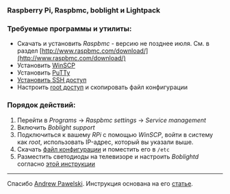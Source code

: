 ### Raspberry Pi, Raspbmc, boblight и Lightpack

### Требуемые программы и утилиты:

- Скачать и установить *Raspbmc* - версию не позднее июля. См. в раздел [http://www.raspbmc.com/download/](http://www.raspbmc.com/download/) 
- Установить [WinSCP](http://winscp.net/eng/download.php)
- Установить [PuTTy](http://www.chiark.greenend.org.uk/~sgtatham/putty/download.html)
- [Установить SSH доступ](http://htpcbuild.com/htpc-software/raspberry-pi-raspbmc/connecting-to-raspbmc-ssh/)
- Настроить [root доступ](http://www.raspbmc.com/wiki/user/root-access/)
и скопировать файл конфигурации

### Порядок действий:

1. Перейти в *Programs* &rarr; *Raspbmc settings* &rarr; *Service management*
2. Включить *Boblight support*
3. Подключиться к вашему *RPi* с помощью *WinSCP*, войти в систему как *root*, использовать IP-адрес, который вы указали выше.
4. Скачать [файл конфигурации](https://skydrive.live.com/?cid=0f775ea9b6f34329&id=F775EA9B6F34329%211770) и поместить его в `/etc`
4. Разместить светодиоды на телевизоре и настроить *Boblightd* согласно [этой инструкции](http://ajpawelski.wordpress.com/how-to-raspberry-pi-raspbmc-and-a-lightpack/#part4)

---

Спасибо [Andrew Pawelski](http://apawelski.wordpress.com/). Инструкция основана на его [статье](http://ajpawelski.wordpress.com/how-to-raspberry-pi-raspbmc-and-a-lightpack/).

